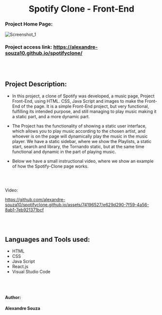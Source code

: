 <h1 align="center"> Spotify Clone - Front-End</h1>

### Project Home Page:
![Screenshot_1](https://github.com/alexandre-souza10/spotifyclone.github.io/assets/74196527/02307ae2-8c2d-4a0b-98e4-6b04e41b140c)

### Project access link: https://alexandre-souza10.github.io/spotifyclone/

<br></br>

## Project Description:
- In this project, a clone of Spotify was developed, a music page, Project Front-End, using HTML. CSS, Java Script and images to make the Front-End of the page.
It is a simple Front-End project, but very functional, fulfilling its intended purpose, and still managing to play music making it a static part, and a more dynamic part.

- The Project has the functionality of showing a static user interface, which allows you to play music according to the chosen artist, and whoever is on the page will dynamically play the music in the music player.
We have a static sidebar, where we show the Playlists, a static start, search and library, the Tornando static, but at the same time functional and dynamic in the part of playing music.

- Below we have a small instructional video, where we show an example of how the Spotify-Clone page works.

</br></br>

Video:

https://github.com/alexandre-souza10/spotifyclone.github.io/assets/74196527/e629d290-7f59-4a56-8ab1-7eb921371bcf

<br></br>

## Languages ​​and Tools used:
- HTML
- CSS
- Java Script
- React.js
- Visual Studio Code

<br></br>

#### Author: 
**Alexandre Souza**
